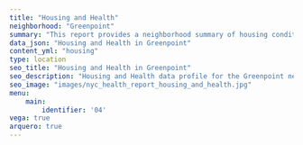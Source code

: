 ```yaml
---
title: "Housing and Health"
neighborhood: "Greenpoint"
summary: "This report provides a neighborhood summary of housing conditions and related health outcomes. It also describes population characteristics that can increase vulnerability to housing hazards."
data_json: "Housing and Health in Greenpoint"
content_yml: "housing"
type: location
seo_title: "Housing and Health in Greenpoint"
seo_description: "Housing and Health data profile for the Greenpoint neighborhood of NYC."
seo_image: "images/nyc_health_report_housing_and_health.jpg"
menu:
    main:
        identifier: '04'
vega: true
arquero: true
---
```

